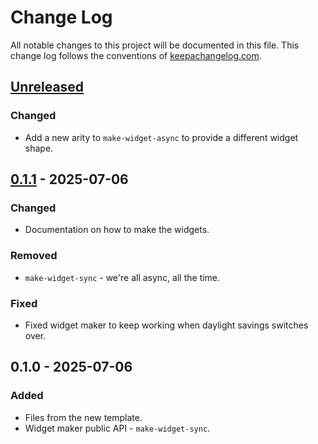 # Change Log
All notable changes to this project will be documented in this file. This change log follows the conventions of [keepachangelog.com](http://keepachangelog.com/).

## [Unreleased]
### Changed
- Add a new arity to `make-widget-async` to provide a different widget shape.

## [0.1.1] - 2025-07-06
### Changed
- Documentation on how to make the widgets.

### Removed
- `make-widget-sync` - we're all async, all the time.

### Fixed
- Fixed widget maker to keep working when daylight savings switches over.

## 0.1.0 - 2025-07-06
### Added
- Files from the new template.
- Widget maker public API - `make-widget-sync`.

[Unreleased]: https://github.com/amiorin/rama-jdbc/compare/0.1.1...HEAD
[0.1.1]: https://github.com/amiorin/rama-jdbc/compare/0.1.0...0.1.1
